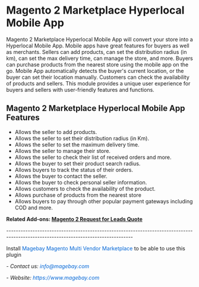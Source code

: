 <h1>Magento 2 Marketplace Hyperlocal Mobile App</h1>

<p>Magento 2 Marketplace Hyperlocal&nbsp;Mobile App will convert your store into a Hyperlocal Mobile App. Mobile apps have great features for buyers as well as merchants. Sellers can add products, can set the distribution radius (in km), can set the max delivery time, can manage the store, and more. Buyers can purchase products from the nearest store using the mobile app on the go. Mobile App automatically detects the buyer&#39;s current location, or the buyer can set their location manually. Customers can check the availability of products and sellers. This module provides a unique user experience for buyers and sellers with user-friendly features and functions.</p>

<h2>Magento 2 Marketplace Hyperlocal Mobile App Features</h2>

<ul>
	<li>Allows the seller to add products.</li>
	<li>Allows the seller to set their distribution radius (in Km).</li>
	<li>Allows the seller to set the maximum delivery time.</li>
	<li>Allows the seller to manage their store.</li>
	<li>Allows the seller to check their list of received orders and more.</li>
	<li>Allows the buyer to set their product search radius.</li>
	<li>Allows buyers to track the status of their orders.</li>
	<li>Allows the buyer to contact the seller.</li>
	<li>Allows the buyer to check personal seller information.</li>
	<li>Allows customers to check the availability of the product.</li>
	<li>Allows purchase of products from the nearest store</li>
	<li>Allows buyers to pay through other popular payment gateways including COD and more.</li>
</ul>

<p><strong>Related Add-ons:&nbsp;<a href="https://github.com/magebaycom/magento2-marketplace-request-for-leads-quote">Magento 2 Request for Leads Quote</a></strong></p>

<p>-----------------------------------------------------------------------------------------------------------------------------------</p>

<p>Install&nbsp;<a href="https://www.magebay.com/magento-multi-vendor-marketplace-extension" style="box-sizing: border-box; background-color: transparent; color: rgb(3, 102, 214); text-decoration-line: none;">Magebay Magento Multi Vendor Marketplace</a>&nbsp;to be able to use this plugin</p>

<p><em>- Contact&nbsp;us:&nbsp;<a href="mailto:info@magebay.com" style="box-sizing: border-box; background-color: transparent; color: rgb(3, 102, 214); text-decoration-line: none;">info@magebay.com</a></em></p>

<p><em>- Website:&nbsp;<a href="https://www.magebay.com/" style="box-sizing: border-box; background-color: transparent; color: rgb(3, 102, 214); text-decoration-line: none;">https://www.magebay.com</a></em></p>
